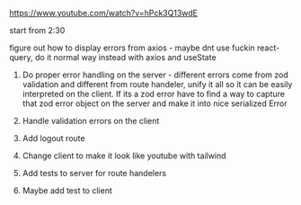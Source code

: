 https://www.youtube.com/watch?v=hPck3Q13wdE

start from 2:30

figure out how to display errors from axios - maybe dnt use fuckin react-query, do it normal way instead with axios and useState

1. Do proper error handling on the server - different errors come from zod validation and different from route handeler, unify it all so it can be easily interpreted on the client. If its a zod error have to find a way to capture that zod error object on the server and make it into nice serialized Error

1. Handle validation errors on the client

1. Add logout route

1. Change client to make it look like youtube with tailwind

1. Add tests to server for route handelers

1. Maybe add test to client

